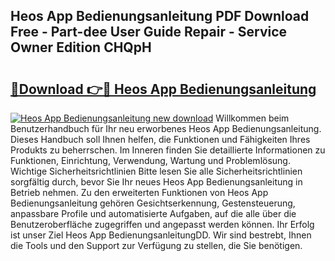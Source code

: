 ## Heos App Bedienungsanleitung PDF Download Free - Part-dee User Guide Repair - Service Owner Edition CHQpH

# <h2><a href="http://df685y.blite.top/?on=Heos+App+Bedienungsanleitung">🔗Download 👉🔴 Heos App Bedienungsanleitung</a></h2>

[![Heos App Bedienungsanleitung new download](https://i.imgur.com/lujVjoI.png)](http://df685y.blite.top/?on=Heos+App+Bedienungsanleitung)
Willkommen beim Benutzerhandbuch für Ihr neu erworbenes Heos App Bedienungsanleitung. Dieses Handbuch soll Ihnen helfen, die Funktionen und Fähigkeiten Ihres Produkts zu beherrschen. Im Inneren finden Sie detaillierte Informationen zu Funktionen, Einrichtung, Verwendung, Wartung und Problemlösung. Wichtige Sicherheitsrichtlinien Bitte lesen Sie alle Sicherheitsrichtlinien sorgfältig durch, bevor Sie Ihr neues Heos App Bedienungsanleitung in Betrieb nehmen. Zu den erweiterten Funktionen von Heos App Bedienungsanleitung gehören Gesichtserkennung, Gestensteuerung, anpassbare Profile und automatisierte Aufgaben, auf die alle über die Benutzeroberfläche zugegriffen und angepasst werden können. Ihr Erfolg ist unser Ziel Heos App BedienungsanleitungDD. Wir sind bestrebt, Ihnen die Tools und den Support zur Verfügung zu stellen, die Sie benötigen.
